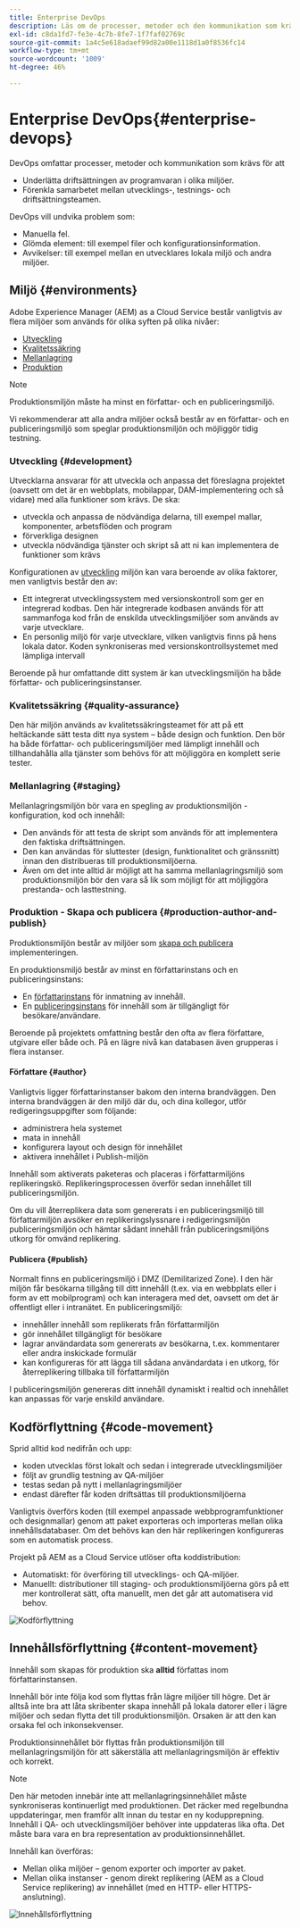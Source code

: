 ```yaml
---
title: Enterprise DevOps
description: Läs om de processer, metoder och den kommunikation som krävs för att underlätta driftsättningen och samarbetet.
exl-id: c8da1fd7-fe3e-4c7b-8fe7-1f7faf02769c
source-git-commit: 1a4c5e618adaef99d82a00e1118d1a0f8536fc14
workflow-type: tm+mt
source-wordcount: '1009'
ht-degree: 46%

---
```


# Enterprise DevOps{#enterprise-devops}

DevOps omfattar processer, metoder och kommunikation som krävs för att

* Underlätta driftsättningen av programvaran i olika miljöer.
* Förenkla samarbetet mellan utvecklings-, testnings- och driftsättningsteamen.

DevOps vill undvika problem som:

* Manuella fel.
* Glömda element: till exempel filer och konfigurationsinformation.
* Avvikelser: till exempel mellan en utvecklares lokala miljö och andra miljöer.

## Miljö {#environments}

Adobe Experience Manager (AEM) as a Cloud Service består vanligtvis av flera miljöer som används för olika syften på olika nivåer:

* [Utveckling](#development)
* [Kvalitetssäkring](#quality-assurance)
* [Mellanlagring](#staging)
* [Produktion](#production-author-and-publish)

>[!NOTE]
>
>Produktionsmiljön måste ha minst en författar- och en publiceringsmiljö.
>
>Vi rekommenderar att alla andra miljöer också består av en författar- och en publiceringsmiljö som speglar produktionsmiljön och möjliggör tidig testning.

### Utveckling {#development}

Utvecklarna ansvarar för att utveckla och anpassa det föreslagna projektet (oavsett om det är en webbplats, mobilappar, DAM-implementering och så vidare) med alla funktioner som krävs. De ska:

* utveckla och anpassa de nödvändiga delarna, till exempel mallar, komponenter, arbetsflöden och program
* förverkliga designen
* utveckla nödvändiga tjänster och skript så att ni kan implementera de funktioner som krävs

Konfigurationen av [utveckling](/help/implementing/developing/introduction/development-guidelines.md) miljön kan vara beroende av olika faktorer, men vanligtvis består den av:

* Ett integrerat utvecklingssystem med versionskontroll som ger en integrerad kodbas. Den här integrerade kodbasen används för att sammanfoga kod från de enskilda utvecklingsmiljöer som används av varje utvecklare.
* En personlig miljö för varje utvecklare, vilken vanligtvis finns på hens lokala dator. Koden synkroniseras med versionskontrollsystemet med lämpliga intervall

Beroende på hur omfattande ditt system är kan utvecklingsmiljön ha både författar- och publiceringsinstanser.

### Kvalitetssäkring {#quality-assurance}

Den här miljön används av kvalitetssäkringsteamet för att på ett heltäckande sätt testa ditt nya system – både design och funktion. Den bör ha både författar- och publiceringsmiljöer med lämpligt innehåll och tillhandahålla alla tjänster som behövs för att möjliggöra en komplett serie tester.

### Mellanlagring {#staging}

Mellanlagringsmiljön bör vara en spegling av produktionsmiljön - konfiguration, kod och innehåll:

* Den används för att testa de skript som används för att implementera den faktiska driftsättningen.
* Den kan användas för sluttester (design, funktionalitet och gränssnitt) innan den distribueras till produktionsmiljöerna.
* Även om det inte alltid är möjligt att ha samma mellanlagringsmiljö som produktionsmiljön bör den vara så lik som möjligt för att möjliggöra prestanda- och lasttestning.

### Produktion - Skapa och publicera {#production-author-and-publish}

Produktionsmiljön består av miljöer som [skapa och publicera](/help/sites-cloud/authoring/author-publish.md) implementeringen.

En produktionsmiljö består av minst en författarinstans och en publiceringsinstans:

* En [författarinstans](#author) för inmatning av innehåll.
* En [publiceringsinstans](#publish) för innehåll som är tillgängligt för besökare/användare.

Beroende på projektets omfattning består den ofta av flera författare, utgivare eller både och. På en lägre nivå kan databasen även grupperas i flera instanser.

#### Författare {#author}

Vanligtvis ligger författarinstanser bakom den interna brandväggen. Den interna brandväggen är den miljö där du, och dina kollegor, utför redigeringsuppgifter som följande:

* administrera hela systemet
* mata in innehåll
* konfigurera layout och design för innehållet
* aktivera innehållet i Publish-miljön

Innehåll som aktiverats paketeras och placeras i författarmiljöns replikeringskö. Replikeringsprocessen överför sedan innehållet till publiceringsmiljön.

Om du vill återreplikera data som genererats i en publiceringsmiljö till författarmiljön avsöker en replikeringslyssnare i redigeringsmiljön publiceringsmiljön och hämtar sådant innehåll från publiceringsmiljöns utkorg för omvänd replikering.

#### Publicera {#publish}

Normalt finns en publiceringsmiljö i DMZ (Demilitarized Zone). I den här miljön får besökarna tillgång till ditt innehåll (t.ex. via en webbplats eller i form av ett mobilprogram) och kan interagera med det, oavsett om det är offentligt eller i intranätet. En publiceringsmiljö:

* innehåller innehåll som replikerats från författarmiljön
* gör innehållet tillgängligt för besökare
* lagrar användardata som genererats av besökarna, t.ex. kommentarer eller andra inskickade formulär
* kan konfigureras för att lägga till sådana användardata i en utkorg, för återreplikering tillbaka till författarmiljön

I publiceringsmiljön genereras ditt innehåll dynamiskt i realtid och innehållet kan anpassas för varje enskild användare.

## Kodförflyttning {#code-movement}

Sprid alltid kod nedifrån och upp:

* koden utvecklas först lokalt och sedan i integrerade utvecklingsmiljöer
* följt av grundlig testning av QA-miljöer
* testas sedan på nytt i mellanlagringsmiljöer
* endast därefter får koden driftsättas till produktionsmiljöerna

Vanligtvis överförs koden (till exempel anpassade webbprogramfunktioner och designmallar) genom att paket exporteras och importeras mellan olika innehållsdatabaser. Om det behövs kan den här replikeringen konfigureras som en automatisk process.

Projekt på AEM as a Cloud Service utlöser ofta koddistribution:

* Automatiskt: för överföring till utvecklings- och QA-miljöer.
* Manuellt: distributioner till staging- och produktionsmiljöerna görs på ett mer kontrollerat sätt, ofta manuellt, men det går att automatisera vid behov.

![Kodförflyttning](assets/code-movement.png)

## Innehållsförflyttning {#content-movement}

Innehåll som skapas för produktion ska **alltid** författas inom författarinstansen.

Innehåll bör inte följa kod som flyttas från lägre miljöer till högre. Det är alltså inte bra att låta skribenter skapa innehåll på lokala datorer eller i lägre miljöer och sedan flytta det till produktionsmiljön. Orsaken är att den kan orsaka fel och inkonsekvenser.

Produktionsinnehållet bör flyttas från produktionsmiljön till mellanlagringsmiljön för att säkerställa att mellanlagringsmiljön är effektiv och korrekt.

>[!NOTE]
>
>Den här metoden innebär inte att mellanlagringsinnehållet måste synkroniseras kontinuerligt med produktionen. Det räcker med regelbundna uppdateringar, men framför allt innan du testar en ny kodupprepning. Innehåll i QA- och utvecklingsmiljöer behöver inte uppdateras lika ofta. Det måste bara vara en bra representation av produktionsinnehållet.

Innehåll kan överföras:

* Mellan olika miljöer – genom exporter och importer av paket.
* Mellan olika instanser - genom direkt replikering (AEM as a Cloud Service replikering) av innehållet (med en HTTP- eller HTTPS-anslutning).

![Innehållsförflyttning](assets/content-movement.png)
